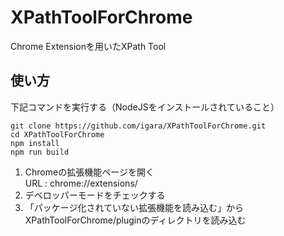# XPathToolForChrome
  
Chrome Extensionを用いたXPath Tool
  
## 使い方
  
下記コマンドを実行する（NodeJSをインストールされていること）
```
git clone https://github.com/igara/XPathToolForChrome.git
cd XPathToolForChrome
npm install
npm run build
```
1. Chromeの拡張機能ページを開く  
    URL : chrome://extensions/
2. デベロッパーモードをチェックする
3. 「パッケージ化されていない拡張機能を読み込む」からXPathToolForChrome/pluginのディレクトリを読み込む